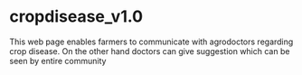 # cropdisease_v1.0
This web page enables farmers to communicate with agrodoctors regarding crop disease. On the other hand doctors can give suggestion which can be seen by entire community
